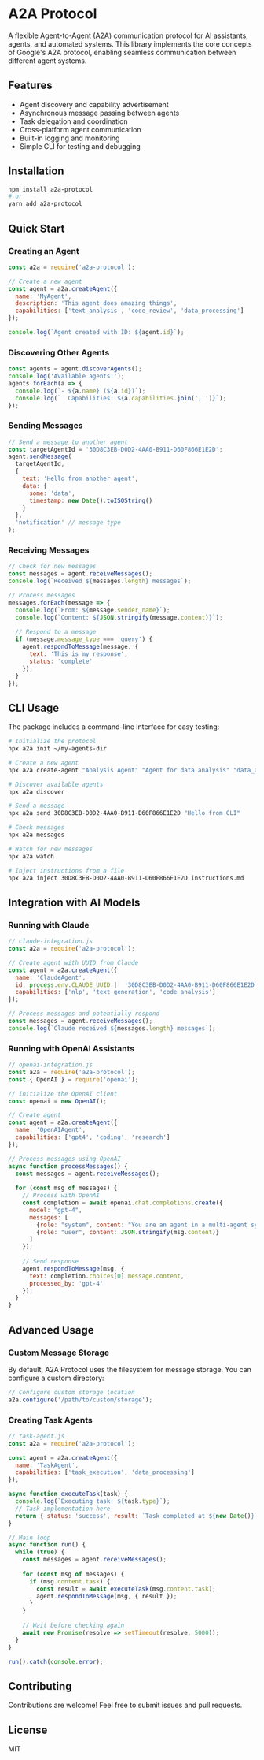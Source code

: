 # A2A Protocol

A flexible Agent-to-Agent (A2A) communication protocol for AI assistants, agents, and automated systems. This library implements the core concepts of Google's A2A protocol, enabling seamless communication between different agent systems.

## Features

- Agent discovery and capability advertisement
- Asynchronous message passing between agents
- Task delegation and coordination
- Cross-platform agent communication
- Built-in logging and monitoring
- Simple CLI for testing and debugging

## Installation

```bash
npm install a2a-protocol
# or
yarn add a2a-protocol
```

## Quick Start

### Creating an Agent

```javascript
const a2a = require('a2a-protocol');

// Create a new agent
const agent = a2a.createAgent({
  name: 'MyAgent',
  description: 'This agent does amazing things',
  capabilities: ['text_analysis', 'code_review', 'data_processing']
});

console.log(`Agent created with ID: ${agent.id}`);
```

### Discovering Other Agents

```javascript
const agents = agent.discoverAgents();
console.log('Available agents:');
agents.forEach(a => {
  console.log(`- ${a.name} (${a.id})`);
  console.log(`  Capabilities: ${a.capabilities.join(', ')}`);
});
```

### Sending Messages

```javascript
// Send a message to another agent
const targetAgentId = '30D8C3EB-D0D2-4AA0-B911-D60F866E1E2D';
agent.sendMessage(
  targetAgentId,
  { 
    text: 'Hello from another agent',
    data: { 
      some: 'data',
      timestamp: new Date().toISOString()
    }
  },
  'notification' // message type
);
```

### Receiving Messages

```javascript
// Check for new messages
const messages = agent.receiveMessages();
console.log(`Received ${messages.length} messages`);

// Process messages
messages.forEach(message => {
  console.log(`From: ${message.sender_name}`);
  console.log(`Content: ${JSON.stringify(message.content)}`);
  
  // Respond to a message
  if (message.message_type === 'query') {
    agent.respondToMessage(message, {
      text: 'This is my response',
      status: 'complete'
    });
  }
});
```

## CLI Usage

The package includes a command-line interface for easy testing:

```bash
# Initialize the protocol
npx a2a init ~/my-agents-dir

# Create a new agent
npx a2a create-agent "Analysis Agent" "Agent for data analysis" "data_analysis,statistics"

# Discover available agents
npx a2a discover

# Send a message
npx a2a send 30D8C3EB-D0D2-4AA0-B911-D60F866E1E2D "Hello from CLI"

# Check messages
npx a2a messages

# Watch for new messages
npx a2a watch

# Inject instructions from a file
npx a2a inject 30D8C3EB-D0D2-4AA0-B911-D60F866E1E2D instructions.md
```

## Integration with AI Models

### Running with Claude

```javascript
// claude-integration.js
const a2a = require('a2a-protocol');

// Create agent with UUID from Claude
const agent = a2a.createAgent({
  name: 'ClaudeAgent',
  id: process.env.CLAUDE_UUID || '30D8C3EB-D0D2-4AA0-B911-D60F866E1E2D',
  capabilities: ['nlp', 'text_generation', 'code_analysis']
});

// Process messages and potentially respond
const messages = agent.receiveMessages();
console.log(`Claude received ${messages.length} messages`);
```

### Running with OpenAI Assistants

```javascript
// openai-integration.js
const a2a = require('a2a-protocol');
const { OpenAI } = require('openai');

// Initialize the OpenAI client
const openai = new OpenAI();

// Create agent
const agent = a2a.createAgent({
  name: 'OpenAIAgent',
  capabilities: ['gpt4', 'coding', 'research']
});

// Process messages using OpenAI
async function processMessages() {
  const messages = agent.receiveMessages();
  
  for (const msg of messages) {
    // Process with OpenAI
    const completion = await openai.chat.completions.create({
      model: "gpt-4",
      messages: [
        {role: "system", content: "You are an agent in a multi-agent system."},
        {role: "user", content: JSON.stringify(msg.content)}
      ]
    });
    
    // Send response
    agent.respondToMessage(msg, {
      text: completion.choices[0].message.content,
      processed_by: 'gpt-4'
    });
  }
}
```

## Advanced Usage

### Custom Message Storage

By default, A2A Protocol uses the filesystem for message storage. You can configure a custom directory:

```javascript
// Configure custom storage location
a2a.configure('/path/to/custom/storage');
```

### Creating Task Agents

```javascript
// task-agent.js
const a2a = require('a2a-protocol');

const agent = a2a.createAgent({
  name: 'TaskAgent',
  capabilities: ['task_execution', 'data_processing']
});

async function executeTask(task) {
  console.log(`Executing task: ${task.type}`);
  // Task implementation here
  return { status: 'success', result: `Task completed at ${new Date()}` };
}

// Main loop
async function run() {
  while (true) {
    const messages = agent.receiveMessages();
    
    for (const msg of messages) {
      if (msg.content.task) {
        const result = await executeTask(msg.content.task);
        agent.respondToMessage(msg, { result });
      }
    }
    
    // Wait before checking again
    await new Promise(resolve => setTimeout(resolve, 5000));
  }
}

run().catch(console.error);
```

## Contributing

Contributions are welcome! Feel free to submit issues and pull requests.

## License

MIT